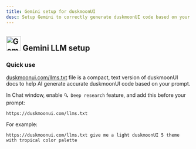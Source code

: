 ```yaml
---
title: Gemini setup for duskmoonUI
desc: Setup Gemini to correctly generate duskmoonUI code based on your prompt.
---
```


<script>
  import Translate from "$components/Translate.svelte"
</script>

## <img src="https://img.daisyui.com/images/logos/gemini.webp" alt="Gemini" width="40" height="40" class="inline-block me-2 -mt-1 not-prose"> Gemini LLM setup

### Quick use

[duskmoonui.com/llms.txt](https://duskmoonui.com/llms.txt) file is a compact, text version of duskmoonUI docs to help AI generate accurate duskmoonUI code based on your prompt.

In Chat window, enable `🔍 Deep research` feature, and add this before your prompt:

```md:prompt
https://duskmoonui.com/llms.txt
```

For example:

```md:prompt
https://duskmoonui.com/llms.txt give me a light duskmoonUI 5 theme with tropical color palette
```
